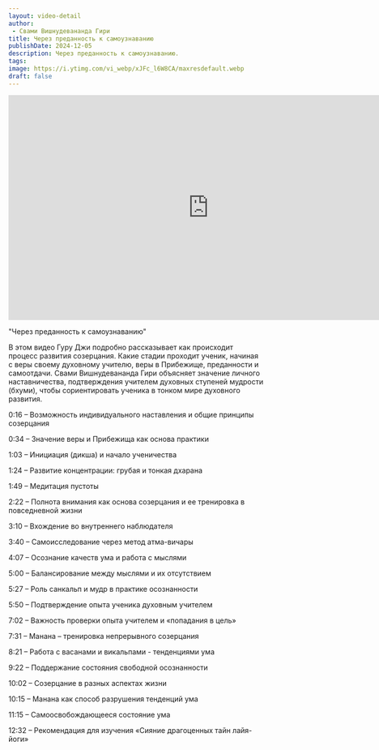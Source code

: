 ```yaml
---
layout: video-detail
author:
 - Свами Вишнудевананда Гири
title: Через преданность к самоузнаванию
publishDate: 2024-12-05
description: Через преданность к самоузнаванию. 
tags: 
image: https://i.ytimg.com/vi_webp/xJFc_l6W8CA/maxresdefault.webp
draft: false
---
```


<iframe width="790" height="444" src="https://www.youtube.com/embed/xJFc_l6W8CA" frameborder="0" allowfullscreen=""></iframe> 

  "Через преданность к самоузнаванию"

 В этом видео Гуру Джи подробно рассказывает как происходит процесс развития созерцания. Какие стадии проходит ученик, начиная с веры своему духовному учителю, веры в Прибежище, преданности и самоотдачи. Свами Вишнудевананда Гири объясняет значение личного наставничества, подтверждения учителем духовных ступеней мудрости (бхуми), чтобы сориентировать ученика в тонком мире духовного развития. 
  
  
 0:16 – Возможность индивидуального наставления и общие принципы созерцания

 0:34 – Значение веры и Прибежища как основа практики

 1:03 – Инициация (дикша) и начало ученичества

 1:24 – Развитие концентрации: грубая и тонкая дхарана

 1:49 – Медитация пустоты

 2:22 – Полнота внимания как основа созерцания и ее тренировка в повседневной жизни

 3:10 – Вхождение во внутреннего наблюдателя

 3:40 – Самоисследование через метод атма-вичары

 4:07 – Осознание качеств ума и работа с мыслями

 5:00 – Балансирование между мыслями и их отсутствием

 5:27 – Роль санкальп и мудр в практике осознанности

 5:50 – Подтверждение опыта ученика духовным учителем

 7:02 – Важность проверки опыта учителем и «попадания в цель»

 7:31 – Манана – тренировка непрерывного созерцания

 8:21 – Работа с васанами и викальпами - тенденциями ума

 9:22 – Поддержание состояния свободной осознанности

 10:02 – Созерцание в разных аспектах жизни

 10:15 – Манана как способ разрушения тенденций ума

 11:15 – Самоосвобождающееся состояние ума

 12:32 – Рекомендация для изучения «Сияние драгоценных тайн лайя-йоги»

  

 